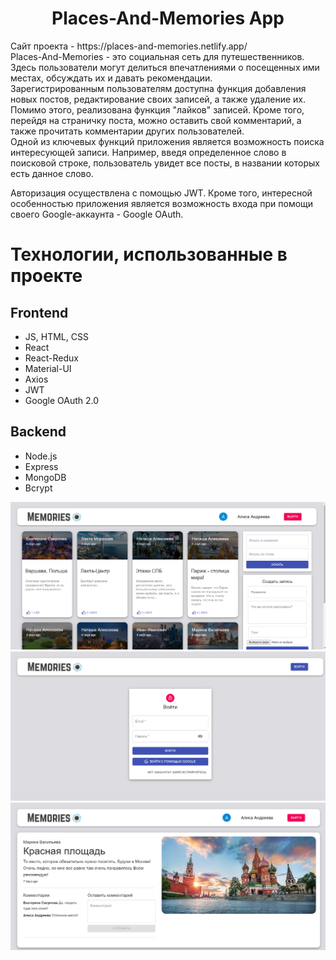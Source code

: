 <h1 align="center">Places-And-Memories App</h1>
Сайт проекта - https://places-and-memories.netlify.app/ <br/>
Places-And-Memories - это социальная сеть для путешественников. Здесь пользователи могут делиться впечатлениями о посещенных ими местах, обсуждать их и давать рекомендации. <br/>
Зарегистрированным пользователям доступна функция добавления новых постов, редактирование своих записей, а также удаление их. Помимо этого, реализована функция "лайков" записей. Кроме того, перейдя на страничку поста, можно оставить свой комментарий, а также прочитать комментарии других пользователей. <br/>
Одной из ключевых функций приложения является возможность поиска интересующей записи. Например, введя определенное слово в поисковой строке, пользователь увидет все посты, в названии которых есть данное слово. <br/>

Авторизация осуществлена с помощью JWT. Кроме того, интересной особенностью приложения является возможность входа при помощи своего Google-аккаунта - Google OAuth.

# Технологии, использованные в проекте

## Frontend

- JS, HTML, CSS
- React
- React-Redux
- Material-UI
- Axios
- JWT
- Google OAuth 2.0

## Backend
- Node.js
- Express
- MongoDB
- Bcrypt

![alt text](https://github.com/AliceAndr/memories-app/blob/main/client/src/images/mem.png?raw=true)
![alt text](https://github.com/AliceAndr/memories-app/blob/main/client/src/images/mem1.png?raw=true)
![alt text](https://github.com/AliceAndr/memories-app/blob/main/client/src/images/mem2.png?raw=true)
